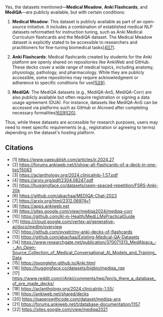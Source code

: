 Yes, the datasets mentioned—**Medical Meadow**, **Anki Flashcards**, and **MediQA**—are publicly available, but with certain conditions:

1. **Medical Meadow**: This dataset is publicly available as part of an open-source initiative. It includes a combination of established medical NLP datasets reformatted for instruction tuning, such as Anki Medical Curriculum flashcards and the MediQA dataset. The Medical Meadow dataset is explicitly stated to be accessible to researchers and practitioners for fine-tuning biomedical tasks<a href="https" targe="_blank">[4]</a><a href="https" targe="_blank">[7]</a>.

2. **Anki Flashcards**: Medical flashcards created by students for the Anki platform are openly shared on repositories like AnkiWeb and GitHub. These decks cover a wide range of medical topics, including anatomy, physiology, pathology, and pharmacology. While they are publicly accessible, some repositories may require acknowledgment or adherence to specific conditions for use<a href="https" targe="_blank">[5]</a><a href="https" targe="_blank">[8]</a>.

3. **MediQA**: The MediQA datasets (e.g., MediQA-AnS, MediQA-Corr) are also publicly available but often require registration or signing a data usage agreement (DUA). For instance, datasets like MediQA-AnS can be accessed via platforms such as GitHub or AIcrowd after completing necessary formalities<a href="https" targe="_blank">[6]</a><a href="https" targe="_blank">[9]</a><a href="https" targe="_blank">[20]</a>.

Thus, while these datasets are accessible for research purposes, users may need to meet specific requirements (e.g., registration or agreeing to terms) depending on the dataset's hosting platform.

## Citations
- [1] https://www.oaepublish.com/articles/ir.2024.27
- [2] https://forums.ankiweb.net/t/show-all-flashcards-of-a-deck-in-one-list/15083
- [3] https://aclanthology.org/2024.clinicalnlp-1.57.pdf
- [4] https://arxiv.org/pdf/2304.08247.pdf
- [5] https://huggingface.co/datasets/open-spaced-repetition/FSRS-Anki-20k
- [6] https://github.com/abachaa/MEDIQA-Chat-2023
- [7] https://arxiv.org/html/2312.06974v1
- [8] https://apps.ankiweb.net
- [9] https://sites.google.com/view/mediqa2024/mediqa-corr
- [10] https://github.com/AI-in-Health/MedLLMsPracticalGuide
- [11] https://cloud.google.com/vertex-ai/generative-ai/docs/medlm/overview
- [12] https://github.com/pyxelr/my-anki-decks-of-flashcards
- [13] https://github.com/abachaa/Existing-Medical-QA-Datasets
- [14] https://www.researchgate.net/publication/370071313_MedAlpaca_--_An_Open-Source_Collection_of_Medical_Conversational_AI_Models_and_Training_Data
- [15] https://pvonglehn.github.io/Anki.html
- [16] https://huggingface.co/datasets/bigbio/mediqa_rqe
- [17] https://www.reddit.com/r/Anki/comments/twp7pn/is_there_a_database_of_pre_made_decks/
- [18] https://aclanthology.org/2024.clinicalnlp-1.55/
- [19] https://ankiweb.net/shared/decks
- [20] https://paperswithcode.com/dataset/mediqa-ans
- [21] https://forums.ankiweb.net/t/database-documentation/1157
- [22] https://sites.google.com/view/mediqa2021